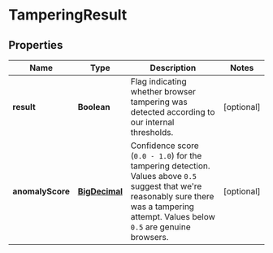 

# TamperingResult


## Properties

| Name | Type | Description | Notes |
|------------ | ------------- | ------------- | -------------|
|**result** | **Boolean** | Flag indicating whether browser tampering was detected according to our internal thresholds. |  [optional] |
|**anomalyScore** | [**BigDecimal**](BigDecimal.md) | Confidence score (`0.0 - 1.0`) for the tampering detection. Values above `0.5` suggest that we're reasonably sure there was a tampering attempt. Values below `0.5` are genuine browsers. |  [optional] |



